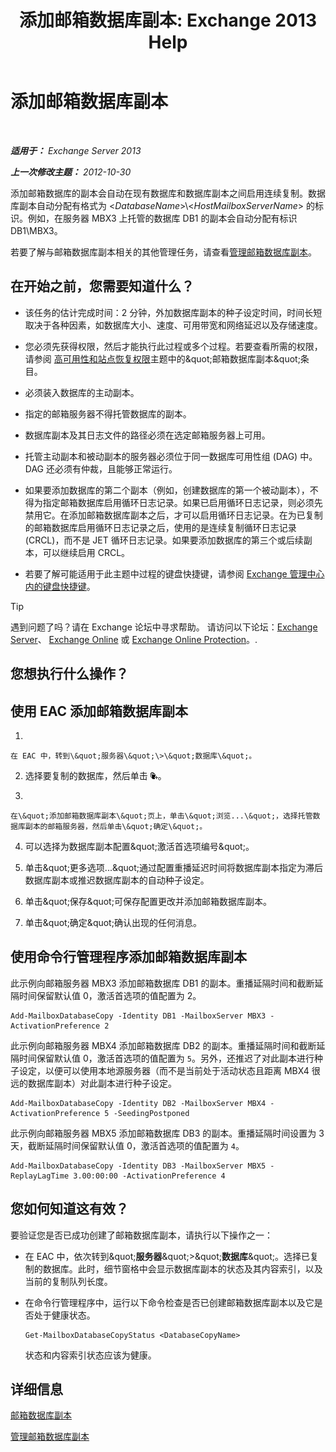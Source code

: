 ﻿---
title: '添加邮箱数据库副本: Exchange 2013 Help'
TOCTitle: 添加邮箱数据库副本
ms:assetid: 784bf48f-8af5-422c-a63f-2f01fc0cf151
ms:mtpsurl: https://technet.microsoft.com/zh-cn/library/Dd298080(v=EXCHG.150)
ms:contentKeyID: 50490952
ms.date: 05/21/2018
mtps_version: v=EXCHG.150
ms.translationtype: MT
---

# 添加邮箱数据库副本

 

_**适用于：** Exchange Server 2013_

_**上一次修改主题：** 2012-10-30_

添加邮箱数据库的副本会自动在现有数据库和数据库副本之间启用连续复制。数据库副本自动分配有格式为 \<*DatabaseName*\>\\\<*HostMailboxServerName*\> 的标识。例如，在服务器 MBX3 上托管的数据库 DB1 的副本会自动分配有标识 DB1\\MBX3。

若要了解与邮箱数据库副本相关的其他管理任务，请查看[管理邮箱数据库副本](managing-mailbox-database-copies-exchange-2013-help.md)。

## 在开始之前，您需要知道什么？

  - 该任务的估计完成时间：2 分钟，外加数据库副本的种子设定时间，时间长短取决于各种因素，如数据库大小、速度、可用带宽和网络延迟以及存储速度。

  - 您必须先获得权限，然后才能执行此过程或多个过程。若要查看所需的权限，请参阅 [高可用性和站点恢复权限](high-availability-and-site-resilience-permissions-exchange-2013-help.md)主题中的\&quot;邮箱数据库副本\&quot;条目。

  - 必须装入数据库的主动副本。

  - 指定的邮箱服务器不得托管数据库的副本。

  - 数据库副本及其日志文件的路径必须在选定邮箱服务器上可用。

  - 托管主动副本和被动副本的服务器必须位于同一数据库可用性组 (DAG) 中。DAG 还必须有仲裁，且能够正常运行。

  - 如果要添加数据库的第二个副本（例如，创建数据库的第一个被动副本），不得为指定邮箱数据库启用循环日志记录。如果已启用循环日志记录，则必须先禁用它。在添加邮箱数据库副本之后，才可以启用循环日志记录。在为已复制的邮箱数据库启用循环日志记录之后，使用的是连续复制循环日志记录 (CRCL)，而不是 JET 循环日志记录。如果要添加数据库的第三个或后续副本，可以继续启用 CRCL。

  - 若要了解可能适用于此主题中过程的键盘快捷键，请参阅 [Exchange 管理中心内的键盘快捷键](keyboard-shortcuts-in-the-exchange-admin-center-exchange-online-protection-help.md)。

> [!TIP]  
> 遇到问题了吗？请在 Exchange 论坛中寻求帮助。 请访问以下论坛：<a href="https://go.microsoft.com/fwlink/p/?linkid=60612">Exchange Server</a>、 <a href="https://go.microsoft.com/fwlink/p/?linkid=267542">Exchange Online</a> 或 <a href="https://go.microsoft.com/fwlink/p/?linkid=285351">Exchange Online Protection</a>。.


## 您想执行什么操作？

## 使用 EAC 添加邮箱数据库副本

1.  
    
    在 EAC 中，转到\&quot;服务器\&quot;\>\&quot;数据库\&quot;。

2.  选择要复制的数据库，然后单击 ![添加数据库副本](images/Dd298080.435c15ff-abf2-4de8-b280-f053db1afa13(EXCHG.150).gif "添加数据库副本")。

3.  
    
    在\&quot;添加邮箱数据库副本\&quot;页上，单击\&quot;浏览...\&quot;，选择托管数据库副本的邮箱服务器，然后单击\&quot;确定\&quot;。

4.  可以选择为数据库副本配置\&quot;激活首选项编号\&quot;。

5.  单击\&quot;更多选项...\&quot;通过配置重播延迟时间将数据库副本指定为滞后数据库副本或推迟数据库副本的自动种子设定。

6.  单击\&quot;保存\&quot;可保存配置更改并添加邮箱数据库副本。

7.  单击\&quot;确定\&quot;确认出现的任何消息。

## 使用命令行管理程序添加邮箱数据库副本

此示例向邮箱服务器 MBX3 添加邮箱数据库 DB1 的副本。重播延隔时间和截断延隔时间保留默认值 0，激活首选项的值配置为 2。

    Add-MailboxDatabaseCopy -Identity DB1 -MailboxServer MBX3 -ActivationPreference 2

此示例向邮箱服务器 MBX4 添加邮箱数据库 DB2 的副本。重播延隔时间和截断延隔时间保留默认值 0，激活首选项的值配置为 `5`。另外，还推迟了对此副本进行种子设定，以便可以使用本地源服务器（而不是当前处于活动状态且距离 MBX4 很远的数据库副本）对此副本进行种子设定。

    Add-MailboxDatabaseCopy -Identity DB2 -MailboxServer MBX4 -ActivationPreference 5 -SeedingPostponed

此示例向邮箱服务器 MBX5 添加邮箱数据库 DB3 的副本。重播延隔时间设置为 3 天，截断延隔时间保留默认值 0，激活首选项的值配置为 `4`。

    Add-MailboxDatabaseCopy -Identity DB3 -MailboxServer MBX5 -ReplayLagTime 3.00:00:00 -ActivationPreference 4

## 您如何知道这有效？

要验证您是否已成功创建了邮箱数据库副本，请执行以下操作之一：

  - 在 EAC 中，依次转到\&quot;**服务器**\&quot;\>\&quot;**数据库**\&quot;。选择已复制的数据库。此时，细节窗格中会显示数据库副本的状态及其内容索引，以及当前的复制队列长度。

  - 在命令行管理程序中，运行以下命令检查是否已创建邮箱数据库副本以及它是否处于健康状态。
    
        Get-MailboxDatabaseCopyStatus <DatabaseCopyName>
    
    状态和内容索引状态应该为健康。

## 详细信息

[邮箱数据库副本](mailbox-database-copies-exchange-2013-help.md)

[管理邮箱数据库副本](managing-mailbox-database-copies-exchange-2013-help.md)

